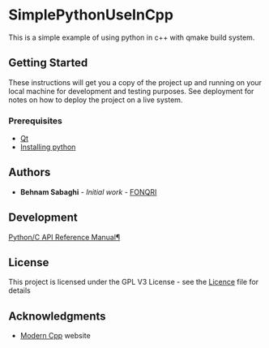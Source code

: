 # SimplePythonUseInCpp
This is a simple example of using python in c++ with qmake build system.

## Getting Started

These instructions will get you a copy of the project up and running on your local machine for development and testing purposes. See deployment for notes on how to deploy the project on a live system.

### Prerequisites

* [Qt](qt.io)
* [Installing python](https://stackoverflow.com/a/21530768/7006262)

## Authors

* **Behnam Sabaghi** - *Initial work* - [FONQRI](https://github.com/FONQRI)

## Development
[Python/C API Reference Manual¶](https://docs.python.org/3/c-api/index.html#c-api-index)

## License

This project is licensed under the GPL V3  License - see the [Licence](LICENSE) file for details

## Acknowledgments

* [Modern Cpp](http://moderncpp.ir/) website 
